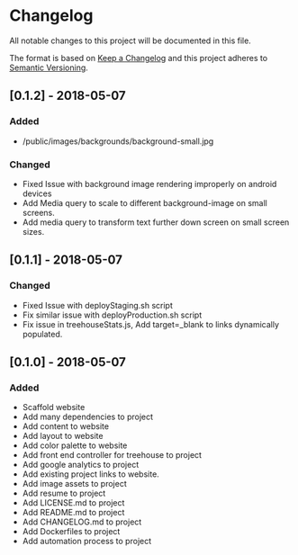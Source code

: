 # Changelog
All notable changes to this project will be documented in this file.

The format is based on [Keep a Changelog](http://keepachangelog.com/en/1.0.0/)
and this project adheres to [Semantic Versioning](http://semver.org/spec/v2.0.0.html).

## [0.1.2] - 2018-05-07

### Added
- /public/images/backgrounds/background-small.jpg 

### Changed
- Fixed Issue with background image rendering improperly on android devices
- Add Media query to scale to different background-image on small screens.
- Add media query to transform text further down screen on small screen sizes.


## [0.1.1] - 2018-05-07
### Changed
- Fixed Issue with deployStaging.sh script
- Fix similar issue with deployProduction.sh script
- Fix issue in treehouseStats.js, Add target=_blank to links dynamically populated.

## [0.1.0] - 2018-05-07

### Added
- Scaffold website
- Add many dependencies to project
- Add content to website
- Add layout to website
- Add color palette to website
- Add front end controller for treehouse to project
- Add google analytics to project
- Add existing project links to website.
- Add image assets to project
- Add resume to project
- Add LICENSE.md to project
- Add README.md to project
- Add CHANGELOG.md to project
- Add Dockerfiles to project
- Add automation process to project
